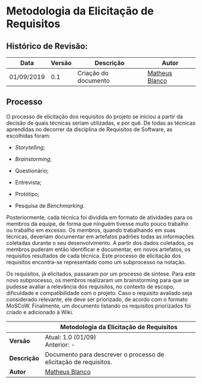 # Metodologia da Elicitação de Requisitos

## Histórico de Revisão:
|Data|Versão|Descrição|Autor|
|-|-|-|-|
|01/09/2019|0.1|Criação do documento | [Matheus Blanco](https://github.com/MatheusBlanco)|

## Processo

O processo de elicitação dos requisitos do projeto se iniciou a partir da decisão de quais técnicas seriam utilizadas, e por quê. De todas as técnicas aprendidas no decorrer da disciplina de Requisitos de Software, as escolhidas foram:

- *Storytelling*;

- *Brainstorming*;

- Questionário;

- Entrevista;

- Protótipo;

- Pesquisa de *Benchmarking*.

Posteriormente, cada técnica foi dividida em formato de atividades para os membros da equipe, de forma que ninguém tivesse muito pouco trabalho ou trabalho em excesso. Os membros, quando trabalhando em suas técnicas, deveriam documentar em artefatos padrões todas as informações coletadas durante o seu desenvolvimento. A partir dos dados coletados, os membros puderam então identificar e documentar, em novos artefatos, os requisitos resultados de cada técnica. Este processo de elicitação dos requisitos encontra-se representado como um subprocesso na notação.

Os requisitos, já elicitados, passaram por um processo de síntese. Para este novo subprocesso, os membros realizaram um brainstorming para que se pudesse avaliar a relevância dos requisitos, no contexto de escopo, dificuldade e compatibilidade com o projeto. Caso o requisito avaliado seja considerado relevante, ele deve ser priorizado, de acordo com o formato MoSCoW. Finalmente, um documento listando os requisitos priorizados foi criado e adicionado à Wiki.

|| **Metodologia da Elicitação de Requisitos**  |
|--|--|
| **Versão**| Atual: 1.0 (01/09) <br> Anterior: - | 
| **Descrição** | Documento para descrever o processo de elicitação de requisitos. | 
|**Autor**| [Matheus Blanco](https://github.com/MatheusBlanco) |